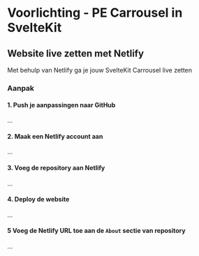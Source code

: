 # Voorlichting - PE Carrousel in SvelteKit

## Website live zetten met Netlify

Met behulp van Netlify ga je jouw SvelteKit Carrousel live zetten

### Aanpak

#### 1. Push je aanpassingen naar GitHub
...

#### 2. Maak een Netlify account aan
...

#### 3. Voeg de repository aan Netlify
...

#### 4. Deploy de website
...

#### 5 Voeg de Netlify URL toe aan de `About` sectie van repository
...
